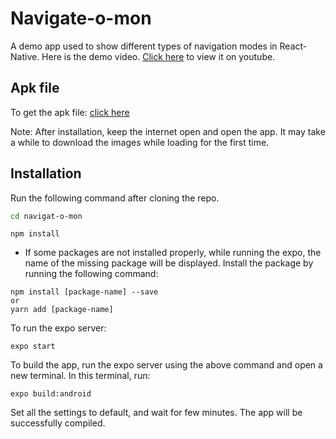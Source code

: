 # Navigate-o-mon

A demo app used to show different types of navigation modes in React-Native. Here is the demo video. [Click here](https://youtu.be/esHG8fyi2CA) to view it on youtube.

## Apk file

To get the apk file: [click here](https://drive.google.com/open?id=1rTOsoGMY0ceErWaZH14q2fEly-SEYuJm)

Note: After installation, keep the internet open and open the app. It may take a while to download the images while loading for the first time. 

## Installation

Run the following command after cloning the repo.

```bash
cd navigat-o-mon
```
```
npm install
```

- If some packages are not installed properly, while running the expo, the name of the missing package will be displayed. Install the package by running the following command:

```
npm install [package-name] --save
or
yarn add [package-name]
```

To run the expo server:
```
expo start
```
To build the app, run the expo server using the above command and open a new terminal. In this terminal, run:
```
expo build:android
```
Set all the settings to default, and wait for few minutes.
The app will be successfully compiled.

